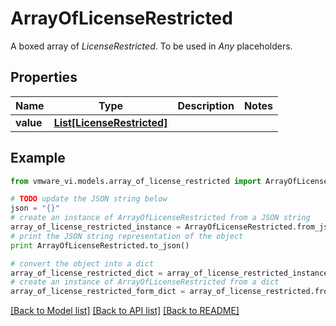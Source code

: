 # ArrayOfLicenseRestricted

A boxed array of *LicenseRestricted*. To be used in *Any* placeholders. 

## Properties
Name | Type | Description | Notes
------------ | ------------- | ------------- | -------------
**value** | [**List[LicenseRestricted]**](LicenseRestricted.md) |  | 

## Example

```python
from vmware_vi.models.array_of_license_restricted import ArrayOfLicenseRestricted

# TODO update the JSON string below
json = "{}"
# create an instance of ArrayOfLicenseRestricted from a JSON string
array_of_license_restricted_instance = ArrayOfLicenseRestricted.from_json(json)
# print the JSON string representation of the object
print ArrayOfLicenseRestricted.to_json()

# convert the object into a dict
array_of_license_restricted_dict = array_of_license_restricted_instance.to_dict()
# create an instance of ArrayOfLicenseRestricted from a dict
array_of_license_restricted_form_dict = array_of_license_restricted.from_dict(array_of_license_restricted_dict)
```
[[Back to Model list]](../README.md#documentation-for-models) [[Back to API list]](../README.md#documentation-for-api-endpoints) [[Back to README]](../README.md)


